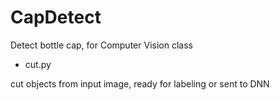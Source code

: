 # CapDetect
Detect bottle cap, for Computer Vision class


- cut.py 

cut objects from input image, ready for labeling or sent to DNN 
